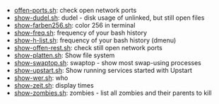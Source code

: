 * [offen-ports.sh](https://gist.github.com/64d7f709527a4708f039#file-offen-ports-sh): check open network ports
* [show-dudel.sh](https://gist.github.com/64d7f709527a4708f039#file-show-dudel-sh): dudel - disk usage of unlinked, but still open files
* [show-farben256.sh](https://gist.github.com/64d7f709527a4708f039#file-show-farben256-sh): color 256 in terminal
* [show-freq.sh](https://gist.github.com/64d7f709527a4708f039#file-show-freq-sh): frequency of your bash history
* [show-h-list.sh](https://gist.github.com/64d7f709527a4708f039#file-show-h-list-sh): frequency of your bash history (dmenu)
* [show-offen-rest.sh](https://gist.github.com/64d7f709527a4708f039#file-show-offen-rest-sh): check still open network ports
* [show-platten.sh](https://gist.github.com/64d7f709527a4708f039#file-show-platten-sh): Show file system
* [show-swaptop.sh](https://gist.github.com/64d7f709527a4708f039#file-show-swaptop-sh): swaptop - show most swap-using processes
* [show-upstart.sh](https://gist.github.com/64d7f709527a4708f039#file-show-upstart-sh): Show running services started with Upstart
* [show-wer.sh](https://gist.github.com/64d7f709527a4708f039#file-show-wer-sh): who
* [show-zeit.sh](https://gist.github.com/64d7f709527a4708f039#file-show-zeit-sh): display times
* [show-zombies.sh](https://gist.github.com/64d7f709527a4708f039#file-show-zombies-sh): zombies - list all zombies and their parents to kill
